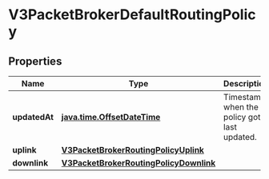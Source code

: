 
# V3PacketBrokerDefaultRoutingPolicy

## Properties
Name | Type | Description | Notes
------------ | ------------- | ------------- | -------------
**updatedAt** | [**java.time.OffsetDateTime**](java.time.OffsetDateTime.md) | Timestamp when the policy got last updated. |  [optional]
**uplink** | [**V3PacketBrokerRoutingPolicyUplink**](V3PacketBrokerRoutingPolicyUplink.md) |  |  [optional]
**downlink** | [**V3PacketBrokerRoutingPolicyDownlink**](V3PacketBrokerRoutingPolicyDownlink.md) |  |  [optional]



